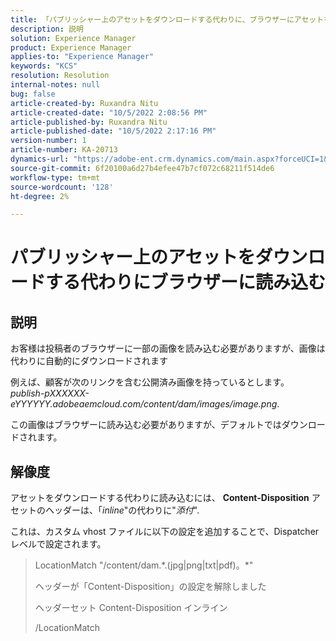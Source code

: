 ```yaml
---
title: 「パブリッシャー上のアセットをダウンロードする代わりに、ブラウザーにアセットを読み込む」
description: 説明
solution: Experience Manager
product: Experience Manager
applies-to: "Experience Manager"
keywords: "KCS"
resolution: Resolution
internal-notes: null
bug: false
article-created-by: Ruxandra Nitu
article-created-date: "10/5/2022 2:08:56 PM"
article-published-by: Ruxandra Nitu
article-published-date: "10/5/2022 2:17:16 PM"
version-number: 1
article-number: KA-20713
dynamics-url: "https://adobe-ent.crm.dynamics.com/main.aspx?forceUCI=1&pagetype=entityrecord&etn=knowledgearticle&id=a7a6973c-b744-ed11-bba2-0022480869de"
source-git-commit: 6f20100a6d27b4efee47b7cf072c68211f514de6
workflow-type: tm+mt
source-wordcount: '128'
ht-degree: 2%

---
```


# パブリッシャー上のアセットをダウンロードする代わりにブラウザーに読み込む

## 説明


お客様は投稿者のブラウザーに一部の画像を読み込む必要がありますが、画像は代わりに自動的にダウンロードされます

例えば、顧客が次のリンクを含む公開済み画像を持っているとします。 *publish-pXXXXXX-eYYYYYY.adobeaemcloud.com/content/dam/images/image.png*.

この画像はブラウザーに読み込む必要がありますが、デフォルトではダウンロードされます。


## 解像度


アセットをダウンロードする代わりに読み込むには、 <b>Content-Disposition</b> アセットのヘッダーは、「*inline*&quot;の代わりに&quot;*添付*&quot;.

これは、カスタム vhost ファイルに以下の設定を追加することで、Dispatcher レベルで設定されます。




> LocationMatch &quot;\/content\/dam.\*\.(jpg|png|txt|pdf)。\*&quot;
> 
> ヘッダーが「Content-Disposition」の設定を解除しました
> 
> ヘッダーセット Content-Disposition インライン
> 
> /LocationMatch





